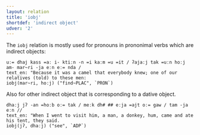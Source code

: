 ```yaml
---
layout: relation
title: 'iobj'
shortdef: 'indirect object'
udver: '2'
---
```


The `iobj` relation is mostly used for pronouns in prononimal verbs which are indirect objects:

~~~ sdparse
uː= dhaj kass =aː i- ktiːn -n =i kaːm =u =it / ʔajaːj tak =uːn hoːj am- mar~ri -ja eːn eː= nda /
text_en: "Because it was a camel that everybody knew; one of our relatives (told) to these men:
iobj(mar~ri, hoːj) ("find~PLAC", `PRON`)
~~~

Also for other indirect object that is corresponding to a dative object.

~~~ sdparse
dhaːj jʔ -an =hoːb oː= tak / meːk dh# ## eːja =ajt oː= gaw / tam -ja eːn //
text_en: "When I went to visit him, a man, a donkey, hum, came and ate his tent, they said.
iobj(jʔ, dhaːj) ("see", `ADP`)
~~~

